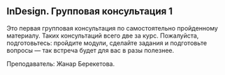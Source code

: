 ## InDesign. Групповая консультация 1

Это первая групповая консультация по самостоятельно пройденному материалу. Таких консультаций всего две за курс. Пожалуйста, подготовьтесь: пройдите модули, сделайте задания и подготовьте вопросы — так встреча будет для вас в разы полезнее. 

Преподаватель: Жанар Берекетова.